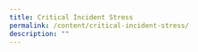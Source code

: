 ```yaml
---
title: Critical Incident Stress
permalink: /content/critical-incident-stress/
description: ""
---
```


